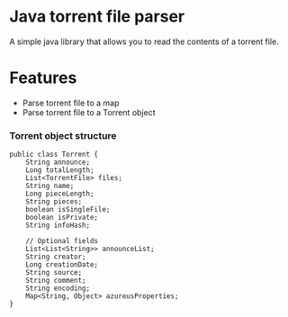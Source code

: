 # Java torrent file parser
A simple java library that allows you to read the contents of a torrent file.

# Features

- Parse torrent file to a map
- Parse torrent file to a Torrent object

### Torrent object structure

    public class Torrent {
        String announce;
        Long totalLength;
        List<TorrentFile> files;
        String name;
        Long pieceLength;
        String pieces;
        boolean isSingleFile;
        boolean isPrivate;
        String infoHash;
    
        // Optional fields
        List<List<String>> announceList;
        String creator;
        Long creationDate;
        String source;
        String comment;
        String encoding;
        Map<String, Object> azureusProperties;
    }